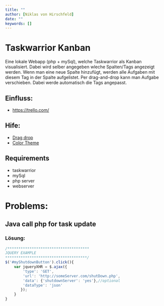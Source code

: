 ```yaml
---
title: ""
author: [Niklas von Hirschfeld]
date: ""
keywords: []
---
```


# Taskwarrior Kanban

Eine lokale Webapp (php + mySql), welche Taskwarrior als Kanban visualisiert. Dabei wird selber angegeben wleche Spalten/Tags angezeigt werden.
Wenn man eine neue Spalte hinzufügt, werden alle Aufgaben mit diesem Tag in der Spalte aufgelistet. Per drag-and-drop kann man Aufgabe verschieben.
Dabei werde automatisch die Tags angepasst.

## Einfluss:

- https://trello.com/

## Hife:

- [Drag drop](https://javascript.info/mouse-drag-and-drop)
- [Color Theme](https://www.color-hex.com/color-palette/1021125)

## Requirements

- taskwarrior
- mySql
- php server
- webserver

# Problems:

## Java call php for task update

### Lösung:

```javascript
/*************************************
JQUERY EXAMPLE
*************************************/
$('#myShutdownButton').click(){
    var jqueryXHR = $.ajax({
        'type': 'GET',
        'url': 'http://someServer.com/shutDown.php',
        'data': {'shutdownServer': 'yes'},//optional
        'dataType': 'json'
       });
    }
}
```
